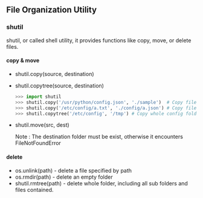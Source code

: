 ## File Organization Utility

### shutil

shutil, or called shell utility, it provides functions like copy, move, or delete files.

#### copy & move

- shutil.copy(source, destination)

- shutil.copytree(source, destination)

  ```python
  >>> import shutil
  >>> shutil.copy('/usr/python/config.json', './sample')  # Copy file to folder 
  >>> shutil.copy('/etc/config/a.txt', './config/a.json') # Copy file to folder, and rename
  >>> shutil.copytree('/etc/config', '/tmp') # Copy whole config folder to /tmp folder
  ```

- shutil.move(src, dest)

  Note : The destination folder must be exist, otherwise it encounters FileNotFoundError

  

#### delete

- os.unlink(path) - delete a file specified by path
- os.rmdir(path) - delete an empty folder
- shutil.rmtree(path) - delete whole folder, including all sub folders and files contained.














